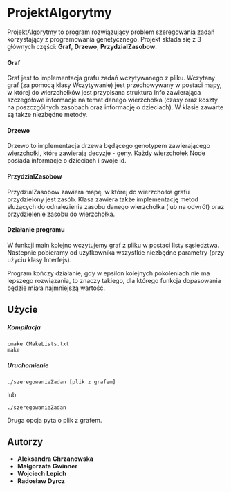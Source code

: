 # ProjektAlgorytmy
ProjektAlgorytmy to program rozwiązujący problem szeregowania zadań korzystający z programowania genetycznego.
Projekt składa się z 3 głównych części: **Graf**, **Drzewo**, **PrzydzialZasobow**.

#### Graf
Graf jest to implementacja grafu zadań wczytywanego z pliku. Wczytany graf (za pomocą klasy Wczytywanie) jest
przechowywany w postaci mapy, w której do wierzchołków jest przypisana struktura Info zawierająca szczegółowe informacje na temat
danego wierzchołka (czasy oraz koszty na poszczgólnych zasobach oraz informację o dzieciach).
W klasie zawarte są także niezbędne metody.

#### Drzewo
Drzewo to implementacja drzewa będącego genotypem zawierającego wierzchołki, które zawierają decyzje - geny. Każdy
wierzchołek Node posiada informacje o dzieciach i swoje id.

#### PrzydzialZasobow
PrzydzialZasobow zawiera mapę, w której do wierzchołka grafu przydzielony jest zasób. Klasa zawiera także
implementację metod służących do odnalezienia zasobu danego wierzchołka (lub na odwrót) oraz przydzielenie
zasobu do wierzchołka.

#### Działanie programu
W funkcji main kolejno wczytujemy graf z pliku w postaci listy sąsiedztwa. Nastepnie pobieramy od użytkownika
wszystkie niezbędne parametry (przy użyciu klasy Interfejs).

Program kończy działanie, gdy w epsilon kolejnych pokoleniach nie ma lepszego rozwiązania, to znaczy takiego,
dla którego funkcja dopasowania będzie miała najmniejszą wartość.

## Użycie
##### Kompilacja
```
cmake CMakeLists.txt
make
```
##### Uruchomienie
```console
./szeregowanieZadan [plik z grafem]
```
lub
```console
./szeregowanieZadan
```
Druga opcja pyta o plik z grafem.

## Autorzy
* **Aleksandra Chrzanowska**
* **Małgorzata Gwinner**
* **Wojciech Lepich**
* **Radosław Dyrcz**
